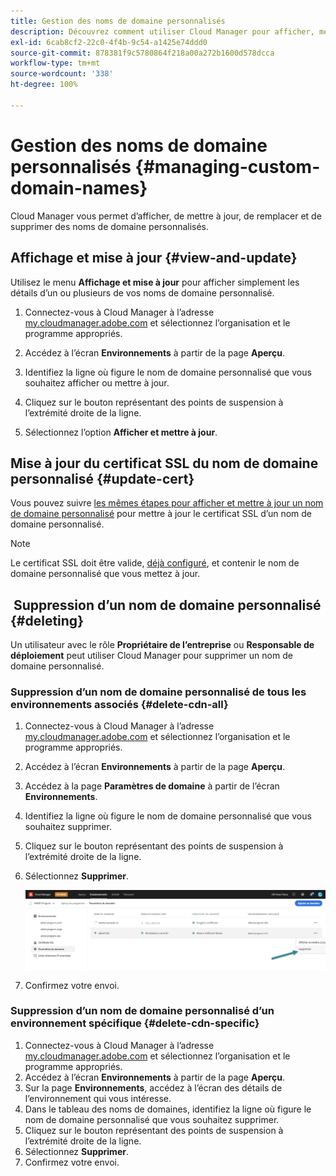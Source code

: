 ```yaml
---
title: Gestion des noms de domaine personnalisés
description: Découvrez comment utiliser Cloud Manager pour afficher, mettre à jour, remplacer et supprimer des noms de domaine personnalisés.
exl-id: 6cab8cf2-22c0-4f4b-9c54-a1425e74ddd0
source-git-commit: 878381f9c5780864f218a00a272b1600d578dcca
workflow-type: tm+mt
source-wordcount: '338'
ht-degree: 100%

---
```


# Gestion des noms de domaine personnalisés {#managing-custom-domain-names}

Cloud Manager vous permet d’afficher, de mettre à jour, de remplacer et de supprimer des noms de domaine personnalisés.

## Affichage et mise à jour {#view-and-update}

Utilisez le menu **Affichage et mise à jour** pour afficher simplement les détails d’un ou plusieurs de vos noms de domaine personnalisé.

1. Connectez-vous à Cloud Manager à l’adresse [my.cloudmanager.adobe.com](https://my.cloudmanager.adobe.com/) et sélectionnez l’organisation et le programme appropriés.

1. Accédez à l’écran **Environnements** à partir de la page **Aperçu**.

1. Identifiez la ligne où figure le nom de domaine personnalisé que vous souhaitez afficher ou mettre à jour.

1. Cliquez sur le bouton représentant des points de suspension à l’extrémité droite de la ligne.

1. Sélectionnez l’option **Afficher et mettre à jour**.

## Mise à jour du certificat SSL du nom de domaine personnalisé {#update-cert}

Vous pouvez suivre [les mêmes étapes pour afficher et mettre à jour un nom de domaine personnalisé](#view-and-update) pour mettre à jour le certificat SSL d’un nom de domaine personnalisé.

>[!NOTE]
>
>Le certificat SSL doit être valide, [déjà configuré](/help/implementing/cloud-manager/managing-ssl-certifications/introduction.md), et contenir le nom de domaine personnalisé que vous mettez à jour.

##  Suppression d’un nom de domaine personnalisé {#deleting}

Un utilisateur avec le rôle **Propriétaire de l’entreprise** ou **Responsable de déploiement** peut utiliser Cloud Manager pour supprimer un nom de domaine personnalisé.

### Suppression d’un nom de domaine personnalisé de tous les environnements associés {#delete-cdn-all}

1. Connectez-vous à Cloud Manager à l’adresse [my.cloudmanager.adobe.com](https://my.cloudmanager.adobe.com/) et sélectionnez l’organisation et le programme appropriés.

1. Accédez à l’écran **Environnements** à partir de la page **Aperçu**.

1. Accédez à la page **Paramètres de domaine** à partir de l’écran **Environnements**.

1. Identifiez la ligne où figure le nom de domaine personnalisé que vous souhaitez supprimer.

1. Cliquez sur le bouton représentant des points de suspension à l’extrémité droite de la ligne.

1. Sélectionnez **Supprimer**.

   ![Suppression de noms de domaine personnalisé](/help/implementing/cloud-manager/assets/cdn/cdn-delete.png)

1. Confirmez votre envoi.

### Suppression d’un nom de domaine personnalisé d’un environnement spécifique {#delete-cdn-specific}

1. Connectez-vous à Cloud Manager à l’adresse [my.cloudmanager.adobe.com](https://my.cloudmanager.adobe.com/) et sélectionnez l’organisation et le programme appropriés.
1. Accédez à l’écran **Environnements** à partir de la page **Aperçu**.
1. Sur la page **Environnements**, accédez à l’écran des détails de l’environnement qui vous intéresse.
1. Dans le tableau des noms de domaines, identifiez la ligne où figure le nom de domaine personnalisé que vous souhaitez supprimer.
1. Cliquez sur le bouton représentant des points de suspension à l’extrémité droite de la ligne.
1. Sélectionnez **Supprimer**.
1. Confirmez votre envoi.
